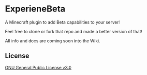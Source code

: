 # ExperieneBeta
A Minecraft plugin to add Beta capabilities to your server!

Feel free to clone or fork that repo and made a better version of that!

All info and docs are coming soon into the Wiki.


## License
[GNU General Public License v3.0](https://github.com/MichaelDevC/ExperienceBeta/blob/main/LICENSE)
